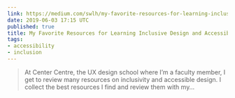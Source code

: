 ```yaml
---
link: https://medium.com/swlh/my-favorite-resources-for-learning-inclusive-design-and-accessibility-b8f24d5a90df?sk=626e600ce8293e2ecc94daf8a65015a9
date: 2019-06-03 17:15 UTC
published: true
title: My Favorite Resources for Learning Inclusive Design and Accessibility
tags:
- accessibility
- inclusion
---
```


<blockquote>At Center Centre, the UX design school where I’m a faculty member, I get to review many resources on inclusivity and accessible design. I collect the best resources I find and review them with my…</blockquote>

